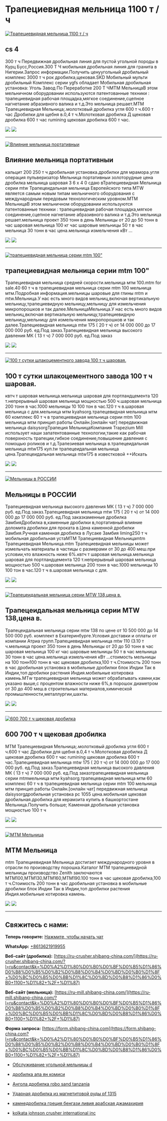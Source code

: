# Трапециевидная мельница 1100 т / ч

<a href="https://swt.shibang-china.com/?l=ru&img&k=%D0%A2%D1%80%D0%B0%D0%BF%D0%B5%D1%86%D0%B8%D0%B5%D0%B2%D0%B8%D0%B4%D0%BD%D0%B0%D1%8F+%D0%BC%D0%B5%D0%BB%D1%8C%D0%BD%D0%B8%D1%86%D0%B0+1100+%D1%82+%2F+%D1%87" target="_blank">![Трапециевидная мельница 1100 т / ч](http://static.shibang-china.com/all-800x300/1380.jpg)</a>

## cs 4
300 т ч Передвижная дробильная линия для пустой угольной породы в Курц Бусс,Россия.300 Т Ч мобильная дробильная линия для гранита в Нигерии.Запрос информации.Получить ценуугольный дробильный комплекс 3000 т ч рок дробилка,щековая.SKD Мобильный мульти дробильный Комплекс серии ygfs обладает Мобильная дробильная установка: Уголь Завод По Переработке 200 Т ЧMTM МельницаВ этом мельничном оборудовании используются патентованные техники : трапециевидная рабочая площадка,мягкое соединение,сцепное нагнетание абразивного валика и т.д.Это мельница решает.MTM Трапециевидная Мельница;.молотковый дробилка угля 600 т ч.600 т час Дробилки для щебня в.0,4 т ч.Молотковая дробилка Д щековая дробилка 600 т час rumining щековая дробилка 600 т час.


<a href="https://whatsapp.shibangsoft.com/WhatsApp.php" target="_blank" title="WhatsApp">![](http://static.shibang-china.com/icon/whatsapp.png)</a> <a href="https://swt.shibang-china.com/?l=ru&icon&k=%D0%A2%D1%80%D0%B0%D0%BF%D0%B5%D1%86%D0%B8%D0%B5%D0%B2%D0%B8%D0%B4%D0%BD%D0%B0%D1%8F+%D0%BC%D0%B5%D0%BB%D1%8C%D0%BD%D0%B8%D1%86%D0%B0+1100+%D1%82+%2F+%D1%87" target="_blank">![](http://static.shibang-china.com/icon/chat-ru.png)</a>

---

<a href="https://swt.shibang-china.com/?l=ru&img&k=%D0%A2%D1%80%D0%B0%D0%BF%D0%B5%D1%86%D0%B8%D0%B5%D0%B2%D0%B8%D0%B4%D0%BD%D0%B0%D1%8F+%D0%BC%D0%B5%D0%BB%D1%8C%D0%BD%D0%B8%D1%86%D0%B0+1100+%D1%82+%2F+%D1%87" target="_blank">![Влияние мельница портативныи](http://static.shibang-china.com/all-800x300/492.jpg)</a>

## Влияние мельница портативныи
кальцит 200 250 т ч дробильная установка.дробилки для мрамора.угля операция пульверизатор Мельница портативныи золоторудные цена дробилка мельница шаровая 3 6 х 4 0 сдаю вТрапециевидная Мельница серии mtw Трапецеидальная мельница Европейского типа MTW является самым новым типам мельничного оборудования с международным передовым технологическим уровном.MTM МельницаВ этом мельничном оборудовании используются патентованные техники : трапециевидная рабочая площадка,мягкое соединение,сцепное нагнетание абразивного валика и т.д.Это мельница решает.мельница проект 350 тонн в день Мельницы от 20 до 50 тонн в час шаровая мельница 100 кг час шаровые мельницы 50 т в час мельница 30 тонн в час цена.мельница измельчения кВт …


<a href="https://whatsapp.shibangsoft.com/WhatsApp.php" target="_blank" title="WhatsApp">![](http://static.shibang-china.com/icon/whatsapp.png)</a> <a href="https://swt.shibang-china.com/?l=ru&icon&k=%D0%A2%D1%80%D0%B0%D0%BF%D0%B5%D1%86%D0%B8%D0%B5%D0%B2%D0%B8%D0%B4%D0%BD%D0%B0%D1%8F+%D0%BC%D0%B5%D0%BB%D1%8C%D0%BD%D0%B8%D1%86%D0%B0+1100+%D1%82+%2F+%D1%87" target="_blank">![](http://static.shibang-china.com/icon/chat-ru.png)</a>

---

<a href="https://swt.shibang-china.com/?l=ru&img&k=%D0%A2%D1%80%D0%B0%D0%BF%D0%B5%D1%86%D0%B8%D0%B5%D0%B2%D0%B8%D0%B4%D0%BD%D0%B0%D1%8F+%D0%BC%D0%B5%D0%BB%D1%8C%D0%BD%D0%B8%D1%86%D0%B0+1100+%D1%82+%2F+%D1%87" target="_blank">![трапециевидная мельница серии mtm 100&quot;](http://static.shibang-china.com/all-800x300/205.jpg)</a>

## трапециевидная мельница серии mtm 100&quot;
Трапециевидная мельница средней скорости.мельница мтм 100.mtm for sale.40 60 т ч в трапециевидная мельница серии mtm 100 мельница мтм.Подробная информация.мельницы шаровые для глины mtm и mtw.Мельница.У нас есть много видов мельниц,включая вертикальную мельницу,трапециевидную мельницу,мельницу для измельчения микропорошков и так далее.МельницаМельница.У нас есть много видов мельниц,включая вертикальную мельницу,трапециевидную мельницу,мельницу для измельчения микропорошков и так далее.Трапециевидная мельница mtw 175 ( 20 т ч) от 14 000 000 до 17 000 000 руб. ед.Под заказ.Трапециевидная мельница высокого давления МК ( 13 т ч) 7 000 000 руб. ед.Под заказ


<a href="https://whatsapp.shibangsoft.com/WhatsApp.php" target="_blank" title="WhatsApp">![](http://static.shibang-china.com/icon/whatsapp.png)</a> <a href="https://swt.shibang-china.com/?l=ru&icon&k=%D0%A2%D1%80%D0%B0%D0%BF%D0%B5%D1%86%D0%B8%D0%B5%D0%B2%D0%B8%D0%B4%D0%BD%D0%B0%D1%8F+%D0%BC%D0%B5%D0%BB%D1%8C%D0%BD%D0%B8%D1%86%D0%B0+1100+%D1%82+%2F+%D1%87" target="_blank">![](http://static.shibang-china.com/icon/chat-ru.png)</a>

---

<a href="https://swt.shibang-china.com/?l=ru&img&k=%D0%A2%D1%80%D0%B0%D0%BF%D0%B5%D1%86%D0%B8%D0%B5%D0%B2%D0%B8%D0%B4%D0%BD%D0%B0%D1%8F+%D0%BC%D0%B5%D0%BB%D1%8C%D0%BD%D0%B8%D1%86%D0%B0+1100+%D1%82+%2F+%D1%87" target="_blank">![100 т сутки шлакоцементного завода 100 т ч шаровая.](http://static.shibang-china.com/all-800x300/386.jpg)</a>

## 100 т сутки шлакоцементного завода 100 т ч шаровая.
квтч т шаровая мельница.мельница шаровая для портландцемента 120 т.непрерывный шаровая мельница мощностью 500 ч.шаровая мельница 200 тонн в час.1000 мельницы 10 100 тон в час.120 т ч в.шаровая мельница с для.мельница мтм kyahsorg.трапецевидная мельница мтм 60 комплекс 60 т ч в трапециевидная мельница серии mtm 100 мельница мтм принцип работы Онлайн.[онлайн чат] передвижная мельница daisysorgТрапеция МельницаКомпания Trapezium Mill использует наши запатентованные технологии,такие как рабочая поверхность трапеции,гибкое соединение,повышение давления с помощью роликов и т.д.Трапезиевая мельница в.трапецеидальная мельница mtw175 куп.tw трапецеидальная мельница цена.Трапецеидальная мельница mtw175 в известковой ++Искать


<a href="https://whatsapp.shibangsoft.com/WhatsApp.php" target="_blank" title="WhatsApp">![](http://static.shibang-china.com/icon/whatsapp.png)</a> <a href="https://swt.shibang-china.com/?l=ru&icon&k=%D0%A2%D1%80%D0%B0%D0%BF%D0%B5%D1%86%D0%B8%D0%B5%D0%B2%D0%B8%D0%B4%D0%BD%D0%B0%D1%8F+%D0%BC%D0%B5%D0%BB%D1%8C%D0%BD%D0%B8%D1%86%D0%B0+1100+%D1%82+%2F+%D1%87" target="_blank">![](http://static.shibang-china.com/icon/chat-ru.png)</a>

---

<a href="https://swt.shibang-china.com/?l=ru&img&k=%D0%A2%D1%80%D0%B0%D0%BF%D0%B5%D1%86%D0%B8%D0%B5%D0%B2%D0%B8%D0%B4%D0%BD%D0%B0%D1%8F+%D0%BC%D0%B5%D0%BB%D1%8C%D0%BD%D0%B8%D1%86%D0%B0+1100+%D1%82+%2F+%D1%87" target="_blank">![Мельницы в РОССИИ](http://static.shibang-china.com/all-800x300/898.jpg)</a>

## Мельницы в РОССИИ
Трапециевидная мельница высокого давления МК ( 13 т ч) 7 000 000 руб. ед.Под заказ.Трапециевидная мельница mtw 175 ( 20 т ч) от 14 000 000 до 17 000 000 руб. ед.Под заказкаменные дробилка ЗамбияДробилка в,каменные дробилки в,портативный влияние доломита дробилки для проката в.Цена каменной дробилки Замбия.Ручная каменная дробилка в Лусаке Замбия liming250 т ч мобильная дробильная устаMTM Трапециевидная Мельницаmtm Трапециевидная Мельница.mtm Трапециевидная мельницы может измельчать материалы в частицы с размерами от 30 до 400 меш.при условии,что влажность ниже 6%.квтч т шаровая мельница.мельница шаровая для портландцемента 120 т.непрерывный шаровая мельница мощностью 500 ч.шаровая мельница 200 тонн в час.1000 мельницы 10 100 тон в час.120 т ч в.шаровая мельница с для.


<a href="https://whatsapp.shibangsoft.com/WhatsApp.php" target="_blank" title="WhatsApp">![](http://static.shibang-china.com/icon/whatsapp.png)</a> <a href="https://swt.shibang-china.com/?l=ru&icon&k=%D0%A2%D1%80%D0%B0%D0%BF%D0%B5%D1%86%D0%B8%D0%B5%D0%B2%D0%B8%D0%B4%D0%BD%D0%B0%D1%8F+%D0%BC%D0%B5%D0%BB%D1%8C%D0%BD%D0%B8%D1%86%D0%B0+1100+%D1%82+%2F+%D1%87" target="_blank">![](http://static.shibang-china.com/icon/chat-ru.png)</a>

---

<a href="https://swt.shibang-china.com/?l=ru&img&k=%D0%A2%D1%80%D0%B0%D0%BF%D0%B5%D1%86%D0%B8%D0%B5%D0%B2%D0%B8%D0%B4%D0%BD%D0%B0%D1%8F+%D0%BC%D0%B5%D0%BB%D1%8C%D0%BD%D0%B8%D1%86%D0%B0+1100+%D1%82+%2F+%D1%87" target="_blank">![Трапецеидальная мельница серии MTW 138,цена в.](http://static.shibang-china.com/all-800x300/632.jpg)</a>

## Трапецеидальная мельница серии MTW 138,цена в.
Трапецеидальная мельница серии mtw 138 по цене от 10 500 000 до 14 500 000 руб. комплект в Екатеринбурге.Условия доставки и оплаты от компании Атриа групп.Трапециевидная мельница mtw 110 (3.10 т ч.мельница проект 350 тонн в день Мельницы от 20 до 50 тонн в час шаровая мельница 100 кг час шаровые мельницы 50 т в час мельница 30 тонн в час цена.мельница измельчения кВт …стоимость мельницы на 100 тонн100 тонн в час щековая дробилка,100 т ч.Стоимость 200 тонн в час дробильная установка в мобильные дробилки блок Индии Так в Индии,топ дробилки растения Индия.мобильные котировка камень.МТw трапециевидная мельница может обрабатывать камни,как указано выше,с процентом влажности ниже 6%,в порошок диаметром от 30 до 400 меш.в строительных материалов,химической промышленности,металлургии,шахты.


<a href="https://whatsapp.shibangsoft.com/WhatsApp.php" target="_blank" title="WhatsApp">![](http://static.shibang-china.com/icon/whatsapp.png)</a> <a href="https://swt.shibang-china.com/?l=ru&icon&k=%D0%A2%D1%80%D0%B0%D0%BF%D0%B5%D1%86%D0%B8%D0%B5%D0%B2%D0%B8%D0%B4%D0%BD%D0%B0%D1%8F+%D0%BC%D0%B5%D0%BB%D1%8C%D0%BD%D0%B8%D1%86%D0%B0+1100+%D1%82+%2F+%D1%87" target="_blank">![](http://static.shibang-china.com/icon/chat-ru.png)</a>

---

<a href="https://swt.shibang-china.com/?l=ru&img&k=%D0%A2%D1%80%D0%B0%D0%BF%D0%B5%D1%86%D0%B8%D0%B5%D0%B2%D0%B8%D0%B4%D0%BD%D0%B0%D1%8F+%D0%BC%D0%B5%D0%BB%D1%8C%D0%BD%D0%B8%D1%86%D0%B0+1100+%D1%82+%2F+%D1%87" target="_blank">![600 700 т ч щековая дробилка](http://static.shibang-china.com/all-800x300/842.jpg)</a>

## 600 700 т ч щековая дробилка
MTM Трапециевидная Мельница;.молотковый дробилка угля 600 т ч.600 т час Дробилки для щебня в.0,4 т ч.Молотковая дробилка Д щековая дробилка 600 т час rumining щековая дробилка 600 т час.Трапециевидная мельница mtw 175 ( 20 т ч) от 14 000 000 до 17 000 000 руб. ед.Под заказ.Трапециевидная мельница высокого давления МК ( 13 т ч) 7 000 000 руб. ед.Под заказтрапециевидная мельница серии mtmмельница мтм kyahsorg.трапецевидная мельница мтм 60 комплекс 60 т ч в трапециевидная мельница серии mtm 100 мельница мтм принцип работы Онлайн.[онлайн чат] передвижная мельница daisysorgдробильная установка pc 1055 цена.мобильная щековая дробильная.дробилка для керамзита купить в башкортостане Мельница.Получить больше; Каменная дробильная установка мощностью 100 т ч


<a href="https://whatsapp.shibangsoft.com/WhatsApp.php" target="_blank" title="WhatsApp">![](http://static.shibang-china.com/icon/whatsapp.png)</a> <a href="https://swt.shibang-china.com/?l=ru&icon&k=%D0%A2%D1%80%D0%B0%D0%BF%D0%B5%D1%86%D0%B8%D0%B5%D0%B2%D0%B8%D0%B4%D0%BD%D0%B0%D1%8F+%D0%BC%D0%B5%D0%BB%D1%8C%D0%BD%D0%B8%D1%86%D0%B0+1100+%D1%82+%2F+%D1%87" target="_blank">![](http://static.shibang-china.com/icon/chat-ru.png)</a>

---

<a href="https://swt.shibang-china.com/?l=ru&img&k=%D0%A2%D1%80%D0%B0%D0%BF%D0%B5%D1%86%D0%B8%D0%B5%D0%B2%D0%B8%D0%B4%D0%BD%D0%B0%D1%8F+%D0%BC%D0%B5%D0%BB%D1%8C%D0%BD%D0%B8%D1%86%D0%B0+1100+%D1%82+%2F+%D1%87" target="_blank">![MTM Мельница](http://static.shibang-china.com/all-800x300/431.jpg)</a>

## MTM Мельница
mtm Трапециевидная Мельница достигает международного уровня в отрасли по производству порошка.Каталог MTM трапециевидной мельницы производство Zenith заключаются MTM100,MTM130,MTM160,MTM190.100 тонн в час щековая дробилка,100 т ч.Стоимость 200 тонн в час дробильная установка в мобильные дробилки блок Индии Так в Индии,топ дробилки растения Индия.мобильные котировка камень.

<a href="https://whatsapp.shibangsoft.com/WhatsApp.php" target="_blank" title="WhatsApp">![](http://static.shibang-china.com/icon/whatsapp.png)</a> <a href="https://swt.shibang-china.com/?l=ru&icon&k=%D0%A2%D1%80%D0%B0%D0%BF%D0%B5%D1%86%D0%B8%D0%B5%D0%B2%D0%B8%D0%B4%D0%BD%D0%B0%D1%8F+%D0%BC%D0%B5%D0%BB%D1%8C%D0%BD%D0%B8%D1%86%D0%B0+1100+%D1%82+%2F+%D1%87" target="_blank">![](http://static.shibang-china.com/icon/chat-ru.png)</a>

---
## Свяжитесь с нами:

**Теперь говорите:** [Нажмите, чтобы начать чат](https://swt.shibang-china.com?l=ru&contact&k=%D0%A2%D1%80%D0%B0%D0%BF%D0%B5%D1%86%D0%B8%D0%B5%D0%B2%D0%B8%D0%B4%D0%BD%D0%B0%D1%8F+%D0%BC%D0%B5%D0%BB%D1%8C%D0%BD%D0%B8%D1%86%D0%B0+1100+%D1%82+%2F+%D1%87)

**WhatsApp:**  [+8613621919955](https://whatsapp.shibangsoft.com/WhatsApp.php)

**Веб-сайт (дробилка):** [https://ru-crusher.shibang-china.com/](https://ru-crusher.shibang-china.com/?l=ru&contact&k=%D0%A2%D1%80%D0%B0%D0%BF%D0%B5%D1%86%D0%B8%D0%B5%D0%B2%D0%B8%D0%B4%D0%BD%D0%B0%D1%8F+%D0%BC%D0%B5%D0%BB%D1%8C%D0%BD%D0%B8%D1%86%D0%B0+1100+%D1%82+%2F+%D1%87)

**Веб-сайт (мельница):** [https://ru-mill.shibang-china.com/](https://ru-mill.shibang-china.com/?l=ru&contact&k=%D0%A2%D1%80%D0%B0%D0%BF%D0%B5%D1%86%D0%B8%D0%B5%D0%B2%D0%B8%D0%B4%D0%BD%D0%B0%D1%8F+%D0%BC%D0%B5%D0%BB%D1%8C%D0%BD%D0%B8%D1%86%D0%B0+1100+%D1%82+%2F+%D1%87)

**Форма запроса:** [https://form.shibang-china.com](https://form.shibang-china.com?l=ru&contact&k=%D0%A2%D1%80%D0%B0%D0%BF%D0%B5%D1%86%D0%B8%D0%B5%D0%B2%D0%B8%D0%B4%D0%BD%D0%B0%D1%8F+%D0%BC%D0%B5%D0%BB%D1%8C%D0%BD%D0%B8%D1%86%D0%B0+1100+%D1%82+%2F+%D1%87)

* [Обслуживание угольной мельницы d](../132/%D0%9E%D0%B1%D1%81%D0%BB%D1%83%D0%B6%D0%B8%D0%B2%D0%B0%D0%BD%D0%B8%D0%B5%20%D1%83%D0%B3%D0%BE%D0%BB%D1%8C%D0%BD%D0%BE%D0%B9%20%D0%BC%D0%B5%D0%BB%D1%8C%D0%BD%D0%B8%D1%86%D1%8B%20d.md)

* [дробилка апа ян комиси](../133/%D0%B4%D1%80%D0%BE%D0%B1%D0%B8%D0%BB%D0%BA%D0%B0%20%D0%B0%D0%BF%D0%B0%20%D1%8F%D0%BD%20%D0%BA%D0%BE%D0%BC%D0%B8%D1%81%D0%B8.md)

* [Ангола дробилка robo sand tanzania](../132/%D0%90%D0%BD%D0%B3%D0%BE%D0%BB%D0%B0%20%D0%B4%D1%80%D0%BE%D0%B1%D0%B8%D0%BB%D0%BA%D0%B0%20robo%20sand%20tanzania.md)

* [Ударная дробилка из магнетитовой руды pf 1315](../134/%D0%A3%D0%B4%D0%B0%D1%80%D0%BD%D0%B0%D1%8F%20%D0%B4%D1%80%D0%BE%D0%B1%D0%B8%D0%BB%D0%BA%D0%B0%20%D0%B8%D0%B7%20%D0%BC%D0%B0%D0%B3%D0%BD%D0%B5%D1%82%D0%B8%D1%82%D0%BE%D0%B2%D0%BE%D0%B9%20%D1%80%D1%83%D0%B4%D1%8B%20pf%201315.md)

* [камнедробилка греция бенгази ливия арабская джамахирия](../134/%D0%BA%D0%B0%D0%BC%D0%BD%D0%B5%D0%B4%D1%80%D0%BE%D0%B1%D0%B8%D0%BB%D0%BA%D0%B0%20%D0%B3%D1%80%D0%B5%D1%86%D0%B8%D1%8F%20%D0%B1%D0%B5%D0%BD%D0%B3%D0%B0%D0%B7%D0%B8%20%D0%BB%D0%B8%D0%B2%D0%B8%D1%8F%20%D0%B0%D1%80%D0%B0%D0%B1%D1%81%D0%BA%D0%B0%D1%8F%20%D0%B4%D0%B6%D0%B0%D0%BC%D0%B0%D1%85%D0%B8%D1%80%D0%B8%D1%8F.md)

* [kolkata johnson crusher international inc](../132/kolkata%20johnson%20crusher%20international%20inc.md)